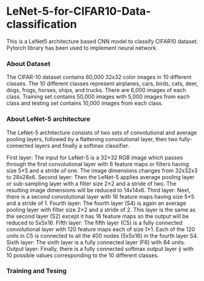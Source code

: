 # LeNet-5-for-CIFAR10-Data-classification

This is a LeNet5 architecture based CNN model to classify CIFAR10 dataset. Pytorch library has been used to implement neural network.

### About Dataset
The CIFAR-10 dataset contains 60,000 32x32 color images in 10 different classes. The 10 different classes represent airplanes, cars, birds, cats, deer, dogs, frogs, horses, ships, and trucks. There are 6,000 images of each class. Training set contains 50,000 images with 5,000 images from each class and testing set contains 10,000 images from each class.

### About LeNet-5 architecture
The LeNet-5 architecture consists of two sets of convolutional and average pooling layers, followed by a flattening convolutional layer, then two fully-connected layers and finally a softmax classifier.

First layer:
The input for LeNet-5 is a 32×32 RGB image which passes through the first convolutional layer with 6 feature maps or filters having size 5×5 and a stride of one. The image dimensions changes from 32x32x3 to 28x28x6.
Second layer:
Then the LeNet-5 applies average pooling layer or sub-sampling layer with a filter size 2×2 and a stride of two. The resulting image dimensions will be reduced to 14x14x6.
Third layer:
Next, there is a second convolutional layer with 16 feature maps having size 5×5 and a stride of 1.
Fourth layer:
The fourth layer (S4) is again an average pooling layer with filter size 2×2 and a stride of 2. This layer is the same as the second layer (S2) except it has 16 feature maps so the output will be reduced to 5x5x16.
Fifth layer:
The fifth layer (C5) is a fully connected convolutional layer with 120 feature maps each of size 1×1. Each of the 120 units in C5 is connected to all the 400 nodes (5x5x16) in the fourth layer S4. 
Sixth layer:
The sixth layer is a fully connected layer (F6) with 84 units.
Output layer:
Finally, there is a fully connected softmax output layer ŷ with 10 possible values corresponding to the 10 different classes.

### Training and Tesing
